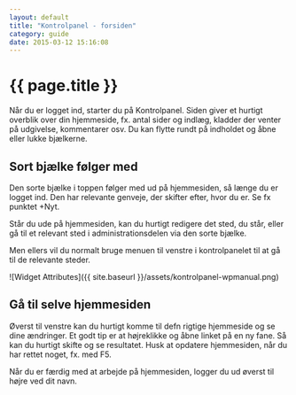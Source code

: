 ```yaml
---
layout: default
title: "Kontrolpanel - forsiden"
category: guide
date: 2015-03-12 15:16:08
---
```


# {{ page.title }}
Når du er logget ind, starter du på Kontrolpanel. Siden giver et hurtigt overblik over din hjemmeside, fx. antal sider og indlæg, kladder der venter på udgivelse, kommentarer osv. Du kan flytte rundt på indholdet og åbne eller lukke bjælkerne.

## Sort bjælke følger med

Den sorte bjælke i toppen følger med ud på hjemmesiden, så længe du er logget ind. Den har relevante genveje, der skifter efter, hvor du er. Se fx punktet +Nyt.

Står du ude på hjemmesiden, kan du hurtigt redigere det sted, du står, eller gå til et relevant sted i administrationsdelen via den sorte bjælke.

Men ellers vil du normalt bruge menuen til venstre i kontrolpanelet til at gå til de relevante steder.

![Widget Attributes]({{ site.baseurl }}/assets/kontrolpanel-wpmanual.png)

## Gå til selve hjemmesiden

Øverst til venstre kan du hurtigt komme til defn rigtige hjemmeside og se dine ændringer. Et godt tip er at højreklikke og åbne linket på en ny fane. Så kan du hurtigt skifte og se resultatet. Husk at opdatere hjemmesiden, når du har rettet noget, fx. med F5.

Når du er færdig med at arbejde på hjemmesiden, logger du ud øverst til højre ved dit navn.